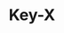 ---
title: "Key-X"
description: ""
order: 4
featured: false

image: #/assets/images/
image-caption: ""
summary-description: "Accessibility Device (PC, Mac, Linux, iOS, Android)"
summary-company: "TiX Tecnologia Assistiva"
summary-role: "UI Designer"
summary-tools: "Adobe Illustrator"
---
